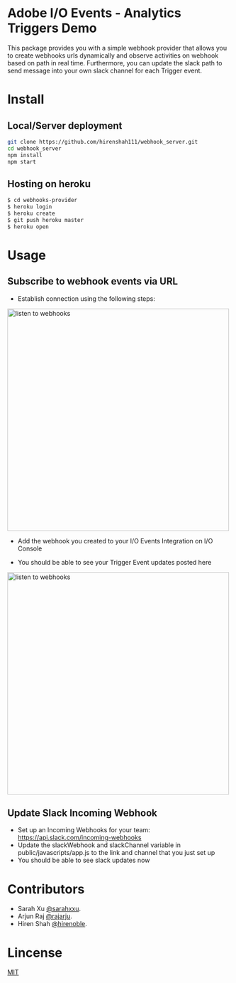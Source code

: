 # Adobe I/O Events - Analytics Triggers Demo

This package provides you with a simple webhook provider that allows you to create webhooks urls dynamically and observe activities on webhook based on path in real time. Furthermore, you can update the slack path to send message into your own slack channel for each Trigger event.


# Install

## Local/Server deployment
```sh
git clone https://github.com/hirenshah111/webhook_server.git
cd webhook_server
npm install
npm start
```

## Hosting on heroku

```sh
$ cd webhooks-provider
$ heroku login
$ heroku create
$ git push heroku master
$ heroku open
```

# Usage

## Subscribe to webhook events via URL 

- Establish connection using the following steps:

<img
alt="listen to webhooks" src="https://cloud.githubusercontent.com/assets/273188/21304884/362deb14-c5ee-11e6-8886-dade49032957.gif" width="500" />

- Add the webhook you created to your I/O Events Integration on I/O Console

- You should be able to see your Trigger Event updates posted here

<img
alt="listen to webhooks" src="https://cloud.githubusercontent.com/assets/273188/21348596/dbfae0fc-c6d3-11e6-87fb-04c2bdc2e139.png" width="500" />

## Update Slack Incoming Webhook
- Set up an Incoming Webhooks for your team: https://api.slack.com/incoming-webhooks
- Update the slackWebhook and slackChannel variable in public/javascripts/app.js to the link and channel that you just set up
- You should be able to see slack updates now

# Contributors
- Sarah Xu [@sarahxxu](https://github.com/sarahxxu).
- Arjun Raj [@rajarju](https://github.com/rajarju).
- Hiren Shah [@hirenoble](https://github.com/hirenoble).

# Lincense
[MIT](LICENSE)
